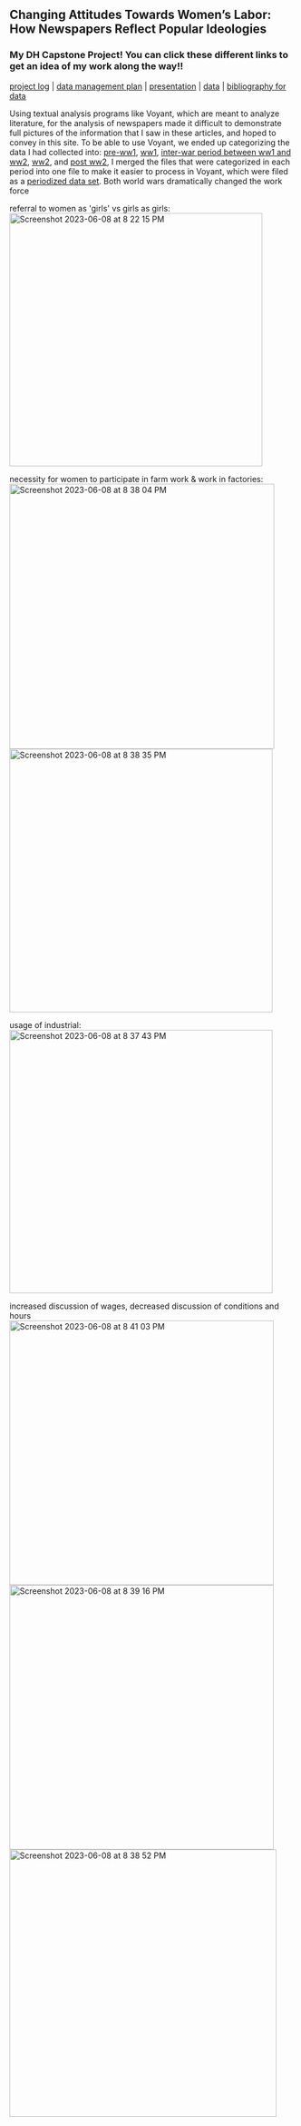 ## Changing Attitudes Towards Women’s Labor: How Newspapers Reflect Popular Ideologies

### My DH Capstone Project! You can click these different links to get an idea of my work along the way!!

[project log](/project-log.md) | [data management plan](/data-management.md) | [presentation](/presentation.pdf) | [data](https://github.com/eng470-s23/marias_demosite/tree/main/data) | [bibliography for data](/DH-Capstone-Sources.pdf)

Using textual analysis programs like Voyant, which are meant to analyze literature, for the analysis of newspapers made it difficult to demonstrate full pictures of the information that I saw in these articles, and hoped to convey in this site. To be able to use Voyant, we ended up categorizing the data I had collected into: [pre-ww1](/preww1), [ww1](/ww1), [inter-war period between ww1 and ww2](/interwar), [ww2](/ww2), and [post ww2](/postwar), I merged the files that were categorized in each period into one file to make it easier to process in Voyant, which were filed as a [periodized data set](/periodized). Both world wars dramatically changed the work force 

referral to women as 'girls' vs girls as girls:
<img width="446" alt="Screenshot 2023-06-08 at 8 22 15 PM" src="https://github.com/eng470-s23/marias_demosite/assets/129902716/734c0c4e-974b-4223-bebf-4b5de2f295fe">

necessity for women to participate in farm work & work in factories:
<img width="467" alt="Screenshot 2023-06-08 at 8 38 04 PM" src="https://github.com/eng470-s23/marias_demosite/assets/129902716/2ae657d4-4a37-47f7-8656-c19438ec09ca">
<img width="464" alt="Screenshot 2023-06-08 at 8 38 35 PM" src="https://github.com/eng470-s23/marias_demosite/assets/129902716/e58f9d7c-dcd0-464a-b094-ac366b68865c">

usage of industrial:
<img width="464" alt="Screenshot 2023-06-08 at 8 37 43 PM" src="https://github.com/eng470-s23/marias_demosite/assets/129902716/da0f4d20-661b-4362-8fd5-571ba5590827">

increased discussion of wages, decreased discussion of conditions and hours
<img width="466" alt="Screenshot 2023-06-08 at 8 41 03 PM" src="https://github.com/eng470-s23/marias_demosite/assets/129902716/3315584a-53e4-4d6d-90e8-e584a9971f0d">
<img width="466" alt="Screenshot 2023-06-08 at 8 39 16 PM" src="https://github.com/eng470-s23/marias_demosite/assets/129902716/9a9a3ea0-88ff-4acd-b6b5-4470e5da3737">
<img width="471" alt="Screenshot 2023-06-08 at 8 38 52 PM" src="https://github.com/eng470-s23/marias_demosite/assets/129902716/85958670-6a68-497b-822c-d13d293d14f5">

